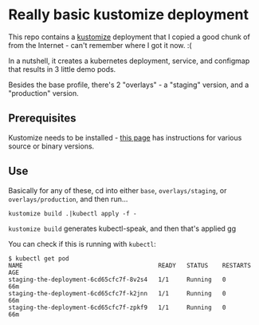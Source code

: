# Really basic kustomize deployment

This repo contains a [kustomize](https://kustomize.io/) deployment that I copied a good chunk of from the Internet - can't 
remember where I got it now. :(

In a nutshell, it creates a kubernetes deployment, service, and configmap that results in 3 little demo pods.

Besides the base profile, there's 2 "overlays" - a "staging" version, and a "production" version.

## Prerequisites
Kustomize needs to be installed - [this page](https://kubectl.docs.kubernetes.io/installation/kustomize/) has 
instructions for various source or binary versions.

## Use
Basically for any of these, cd into either `base`, `overlays/staging`, or `overlays/production`, and then run...

```
kustomize build .|kubectl apply -f -
```

`kustomize build` generates kubectl-speak, and then that's applied gg

You can check if this is running with `kubectl`:
```
$ kubectl get pod
NAME                                      READY   STATUS    RESTARTS   AGE
staging-the-deployment-6cd65cfc7f-8v2s4   1/1     Running   0          66m
staging-the-deployment-6cd65cfc7f-k2jnn   1/1     Running   0          66m
staging-the-deployment-6cd65cfc7f-zpkf9   1/1     Running   0          66m
```

